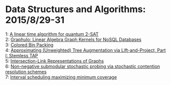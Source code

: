 # Data Structures and Algorithms: 2015/8/29-31  
1: [A linear time algorithm for quantum 2-SAT](https://doi.org/10.48550/arXiv.1508.07338)  
2: [Graphulo: Linear Algebra Graph Kernels for NoSQL Databases](https://doi.org/10.48550/arXiv.1508.07372)  
3: [Colored Bin Packing](https://doi.org/10.48550/arXiv.1508.07380)  
4: [Approximating (Unweighted) Tree Augmentation via Lift-and-Project, Part  I: Stemless TAP](https://doi.org/10.48550/arXiv.1508.07504)  
5: [Intersection-Link Representations of Graphs](https://doi.org/10.48550/arXiv.1508.07557)  
6: [Non-negative submodular stochastic probing via stochastic contention  resolution schemes](https://doi.org/10.48550/arXiv.1508.07771)  
7: [Interval scheduling maximizing minimum coverage](https://doi.org/10.48550/arXiv.1508.07820)  